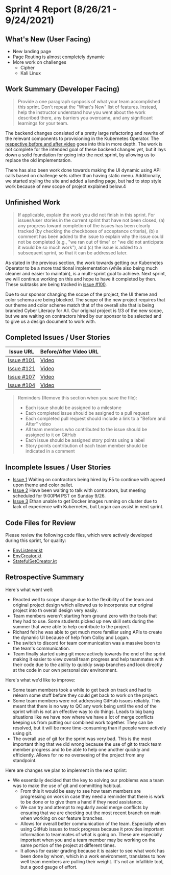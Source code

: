 # Sprint 4 Report (8/26/21 - 9/24/2021)

## What's New (User Facing)
* New landing page
* Page Routing is almost completely dynamic
* More work on challenges
  * Cipher
  * Kali Linux

## Work Summary (Developer Facing)
> Provide a one paragraph synposis of what your team accomplished this sprint. Don't repeat the "What's New" list of features. Instead, help the instructor understand how you went about the work described there, any barriers you overcame, and any significant learnings for your team.

The backend changes consisted of a pretty large refactoring and rewrite of the relevant components to provisioning in
the Kubernetes Operator. The [respective before and after video](https://www.youtube.com/watch?v=_wIl-tk9EAM) goes into
this in more depth. The work is not complete for the intended goal of these backend changes yet, but it lays down a solid
foundation for going into the next sprint, by allowing us to replace the old implementation.

There has also been work done towards making the UI dynamic using API calls based on challenge sets rather than having
static menu. Additionally, we started styling the site and added a landing page, but had to stop style work because of
new scope of project explained below.4

## Unfinished Work
> If applicable, explain the work you did not finish in this sprint. For issues/user stories in the current sprint that
> have not been closed, (a) any progress toward completion of the issues has been clearly tracked (by checking the checkboxes
> of acceptance criteria), (b) a comment has been added to the issue to explain why the issue could not be completed
> (e.g., "we ran out of time" or "we did not anticipate it would be so much work"), and (c) the issue is added to a subsequent
> sprint, so that it can be addressed later.

As stated in the previous section, the work towards getting our Kubernetes Operator to be a more traditional
implementation (while also being much cleaner and easier to maintain), is a multi-sprint goal to achieve.
Next sprint, we will continue working on this and hope to have it completed by then. These subtasks are
being tracked in [issue #100](https://github.com/acasi-ctf/ctf/issues/100).

Due to our sponsor changing the scope of the project, the UI theme and color schema are being blocked. The scope of the
new project requires that our theme and color scheme match that of the overall site that is being branded Cyber Literacy
for All. Our original project is 1/3 of the new scope, but we are waiting on contractors hired by our sponsor to be
selected and to give us a design document to work with.

## Completed Issues / User Stories
|Issue URL | Before/After Video URL|
|----------|-----------------------|
|[Issue #101](https://github.com/acasi-ctf/ctf/issues/101) | [Video](https://www.youtube.com/watch?v=_wIl-tk9EAM)|
|[Issue #121](https://github.com/acasi-ctf/ctf/issues/121) | [Video](https://www.youtube.com/watch?v=FOuDwQRuFCQ)|
|[Issue #107](https://github.com/acasi-ctf/ctf/issues/107) | [Video](https://www.youtube.com/watch?v=Be2aLsa0dB8)|
|[Issue #104](https://github.com/acasi-ctf/ctf/issues/104) | [Video](https://www.youtube.com/watch?v=hg7XCsO3LI4)|

> Reminders (Remove this section when you save the file):
> * Each issue should be assigned to a milestone
> * Each completed issue should be assigned to a pull request
> * Each completed pull request should include a link to a "Before and After" video
> * All team members who contributed to the issue should be assigned to it on GitHub
> * Each issue should be assigned story points using a label
> * Story points contribution of each team member should be indicated in a comment

## Incomplete Issues / User Stories
* [Issue 1](https://github.com/acasi-ctf/ctf/issues/105) Waiting on contractors being hired by F5 to continue with
  agreed upon theme and color pallet.
* [Issue 2](https://github.com/acasi-ctf/ctf/issues/106) Have been waiting to talk with contractors, but meeting
  scheduled for 9:00PM PST on Sunday 9/26.
* [Issue 3](https://github.com/acasi-ctf/ctf/issues/110) Ethan unable to get Docker images running on cluster due to
  lack of experience with Kubernetes, but Logan can assist in next sprint.

## Code Files for Review
Please review the following code files, which were actively developed during this sprint, for quality:
* [EnvListener.kt](https://github.com/acasi-ctf/ctf/blob/main/operator/src/main/kotlin/org/acasictf/ctf/operator/provisioner/kubernetes/EnvListener.kt)
* [EnvCreator.kt](https://github.com/acasi-ctf/ctf/blob/main/operator/src/main/kotlin/org/acasictf/ctf/operator/provisioner/kubernetes/creator/EnvCreator.kt)
* [StatefulSetCreator.kt](https://github.com/acasi-ctf/ctf/blob/main/operator/src/main/kotlin/org/acasictf/ctf/operator/provisioner/kubernetes/creator/StatefulSetCreator.kt)

## Retrospective Summary
Here's what went well:
* Reacted well to scope change due to the flexibility of the team and original project design which allowed us to
  incorporate our original project into th overall design very easily.
* Team members weren't starting from ground zero with the tools that they had to use. Some students picked up new skill
  sets during the summer that were able to help contribute to the project.
* Richard felt he was able to get much more familiar using APIs to create the dynamic UI because of help from Colby and
  Logan.
* The switch to discord for team communication was a massive boon to the team's communication.
* Team finally started using git more actively towards the end of the sprint making it easier to view overall team
  progress and help teammates with their code due to the ability to quickly swap branches and look directly at the code
  in our own personal dev environment.

Here's what we'd like to improve:
* Some team members took a while to get back on track and had to relearn some stuff before they could get back to work
  on the project.
* Some team members were not addressing GitHub issues reliably. This meant that there is no way to QC any work being
  until the end of the sprint which is not an effective way to do things. Leads to big bang situations like we have now
  where we have a lot of merge conflicts keeping us from putting our combined work together. They can be resolved, but
  it will be more time-consuming than if people were actively using git.
* The overall use of git for the sprint was very bad. This is the most important thing that we did wrong because the use
  of git to track team member progress and to be able to help one another quickly and efficiently. Allows for no
  no overseeing of the project from any standpoint.
  
Here are changes we plan to implement in the next sprint:
* We essentially decided that the key to solving our problems was a team was to make the use of git and committing
  habitual.
  * From this it would be easy to see how team members are progressing on work in case they need a reminder that
    there is work to be done or to give them a hand if they need assistance.
  * We can try and attempt to regularly avoid merge conflicts by ensuring that we are checking out the most recent
    branch on main when working on our feature branches.
  * Allows for overall better communication of the team. Especially when using GitHub issues to track progress because
    it provides important information to teammates of what is going on. These are especially important when you and a
    team member may be working on the same portion of the project at different times.
  * It allows for easier grading because it is easier to see what work has been done by whom, which in a work
    environment, translates to how well team members are pulling their weight. It's not an infallible tool, but a good
    gauge of effort.
